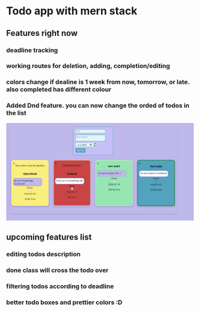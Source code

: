 # Todo app with mern stack

## Features right now

### deadline tracking

### working routes for deletion, adding, completion/editing

### colors change if dealine is 1 week from now, tomorrow, or late. also completed has different colour

### Added Dnd feature. you can now change the orded of todos in the list

![current status](image.png)

## upcoming features list

### editing todos description

### done class will cross the todo over

### filtering todos according to deadline

### better todo boxes and prettier colors :D